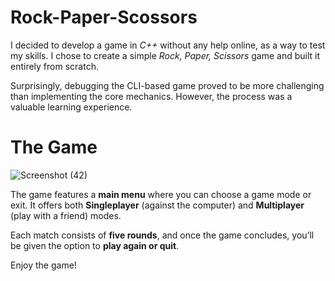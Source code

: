 # Rock-Paper-Scossors
I decided to develop a game in *C++* without any help online, as a way to test my skills. I chose to create a simple *Rock, Paper, Scissors* game and built it entirely from scratch.

Surprisingly, debugging the CLI-based game proved to be more challenging than implementing the core mechanics. However, the process was a valuable learning experience.

# The Game
![Screenshot (42)](https://github.com/user-attachments/assets/6c39e4c7-9d1e-43dd-94d8-4f383c1a271f)

The game features a **main menu** where you can choose a game mode or exit. It offers both **Singleplayer** (against the computer) and **Multiplayer** (play with a friend) modes.

Each match consists of **five rounds**, and once the game concludes, you’ll be given the option to **play again or quit**.

Enjoy the game!
